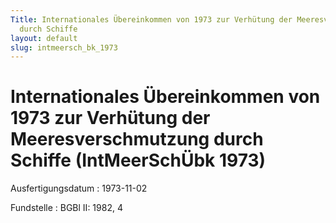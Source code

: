 ```yaml
---
Title: Internationales Übereinkommen von 1973 zur Verhütung der Meeresverschmutzung
  durch Schiffe
layout: default
slug: intmeersch_bk_1973
---
```


# Internationales Übereinkommen von 1973 zur Verhütung der Meeresverschmutzung durch Schiffe (IntMeerSchÜbk 1973)

Ausfertigungsdatum
:   1973-11-02

Fundstelle
:   BGBl II: 1982, 4

